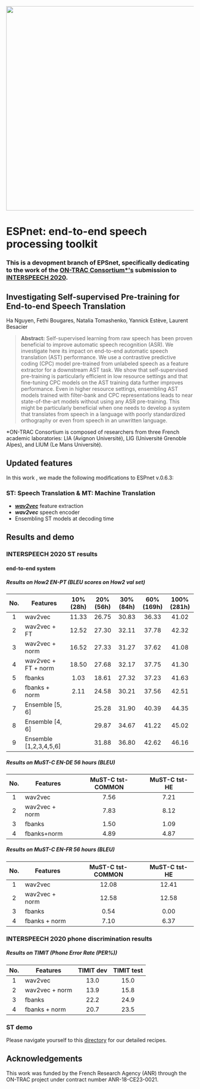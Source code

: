 <div align="left"><img src="doc/image/espnet_logo1.png" width="550"/></div>

# ESPnet: end-to-end speech processing toolkit

### This is a devopment branch of EPSnet, specifically dedicating to the work of the [ON-TRAC Consortium*'s](https://on-trac.univ-avignon.fr/on-trac-consortium/) submission to [INTERSPEECH 2020](http://www.interspeech2020.org/).

## Investigating Self-supervised Pre-training for End-to-end Speech Translation
Ha Nguyen, Fethi Bougares, Natalia Tomashenko, Yannick Estève, Laurent Besacier
> **Abstract:** Self-supervised learning from raw speech has been proven beneficial to improve automatic speech recognition (ASR). We investigate here its impact on end-to-end automatic speech translation (AST) performance. We use a contrastive predictive coding (CPC) model pre-trained from unlabeled speech as a feature extractor for a downstream AST task. We show that self-supervised pre-training is particularly efficient in low resource settings and that fine-tuning CPC models on the AST training data further improves performance. Even in higher resource settings, ensembling AST models trained with filter-bank and CPC representations leads to near state-of-the-art models without using any ASR pre-training. This might be particularly beneficial when one needs to develop a system that translates from speech in a language with poorly standardized orthography or even from speech in an unwritten language.

*ON-TRAC Consortium is composed of researchers from three French academic laboratories: LIA (Avignon Université), LIG (Université Grenoble Alpes), and LIUM (Le Mans Université).

## Updated features
In this work , we made the following modifications to ESPnet v.0.6.3:
### ST: Speech Translation & MT: Machine Translation
- [**_wav2vec_**](https://arxiv.org/abs/1904.05862) feature extraction
- **_wav2vec_** speech encoder
- Ensembling ST models at decoding time

## Results and demo
### INTERSPEECH 2020 ST results

#### end-to-end system
##### Results on How2 EN-PT (BLEU scores on How2 val set)
| No. | Features | 10% (28h) | 20% (56h) | 30% (84h) |  60% (169h) |  100% (281h) 
| :----: | ---- | :----: | :----: | :----: | :----: | :----: |
| 1 | wav2vec |  11.33 | 26.75 | 30.83 | 36.33 | 41.02 |
| 2 | wav2vec + FT | 12.52 | 27.30 | 32.11 | 37.78 | 42.32 |
| 3 | wav2vec + norm | 16.52 | 27.33 | 31.27 | 37.62 | 41.08 |
| 4 | wav2vec + FT + norm | 18.50 | 27.68 | 32.17 | 37.75 | 41.30 |
| 5 | fbanks | 1.03 | 18.61 | 27.32 | 37.23 | 41.63 |
| 6 | fbanks + norm | 2.11 | 24.58 | 30.21 | 37.56 | 42.51 |
| 7 | Ensemble [5, 6] | | 25.28 | 31.90 | 40.39 | 44.35 |
| 8 | Ensemble [4, 6] | | 29.87 | 34.67 | 41.22 | 45.02 |
| 9 | Ensemble [1,2,3,4,5,6] | | 31.88 | 36.80 | 42.62 | 46.16 |

##### Results on MuST-C EN-DE 56 hours (BLEU)
| No. | Features | MuST-C tst-COMMON | MuST-C tst-HE |
| :----: | ---- | :----: | :----: |
| 1 | wav2vec | 7.56 | 7.21 |
| 2 | wav2vec + norm | 7.83 | 8.12 |
| 3 | fbanks | 1.50 | 1.09 |
| 4 | fbanks+norm | 4.89 | 4.87 |

##### Results on MuST-C EN-FR 56 hours (BLEU)
| No. | Features | MuST-C tst-COMMON | MuST-C tst-HE |
| :----: | ---- | :----: | :----: |
| 1 | wav2vec | 12.08 | 12.41 |
| 2 | wav2vec + norm | 12.58 | 12.58 |
| 3 | fbanks | 0.54 | 0.00 |
| 4 | fbanks + norm | 7.10 | 6.37 |

### INTERSPEECH 2020 phone discrimination results
##### Results on TIMIT (Phone Error Rate (PER%))
| No. | Features | TIMIT dev | TIMIT test |
| :----: | ---- | :----: | :----: |
| 1 | wav2vec | 13.0 | 15.0 |
| 2 | wav2vec + norm | 13.9 | 15.8 |
| 3 | fbanks | 22.2 | 24.9 |
| 4 | fbanks + norm | 20.7 | 23.5 | 

### ST demo
Please navigate yourself to this [directory](https://github.com/mhn226/espnet/tree/interspeech2020/egs/interspeech2020/) for our detailed recipes.


## Acknowledgements
This work was funded by the French Research Agency (ANR) through the ON-TRAC project under contract number ANR-18-CE23-0021.
